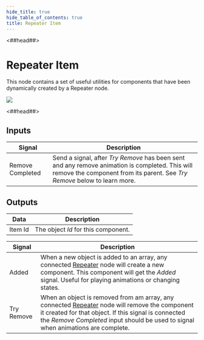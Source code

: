 ```yaml
---
hide_title: true
hide_table_of_contents: true
title: Repeater Item
---
```


<##head##>

# Repeater Item

This node contains a set of useful utilities for components that have been dynamically created by a <span className="ndl-node">Repeater</span> node.

<div className="ndl-image-with-background l">

![](/nodes/ui-controls/repeater-item/repeater-item.png)

</div>

<##head##>

## Inputs

| Signal                                               | Description                                                                                                                                                                  |
| ---------------------------------------------------- | ---------------------------------------------------------------------------------------------------------------------------------------------------------------------------- |
| <span className="ndl-signal">Remove Completed</span> | Send a signal, after _Try Remove_ has been sent and any remove animation is completed. This will remove the component from its parent. See _Try Remove_ below to learn more. |

## Outputs

| Data                                      | Description                         |
| ----------------------------------------- | ----------------------------------- |
| <span className="ndl-data">Item Id</span> | The object _Id_ for this component. |

| Signal                                         | Description                                                                                                                                                                                                                                                               |
| ---------------------------------------------- | ------------------------------------------------------------------------------------------------------------------------------------------------------------------------------------------------------------------------------------------------------------------------- |
| <span className="ndl-signal">Added</span>      | When a new object is added to an array, any connected [Repeater](/nodes/ui-controls/repeater) node will create a new component. This component will get the _Added_ signal. Useful for playing animations or changing states.                                             |
| <span className="ndl-signal">Try Remove</span> | When an object is removed from am array, any connected [Repeater](/nodes/ui-controls/repeater) node will remove the component it created for that object. If this signal is connected the _Remove Completed_ input should be used to signal when animations are complete. |
